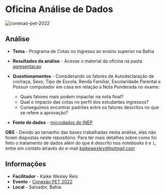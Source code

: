 # Oficina Análise de Dados

![conexao-pet-2022](https://user-images.githubusercontent.com/32513366/196458158-be13e5ef-e798-4c69-9f46-0c0f7203b2a2.png)

## Análise
- **Tema** - Programa de Cotas no ingresso ao ensino superior na Bahia
- **Resultados da análise** - Acesse o material da oficina na pasta [apresentacao](https://github.com/KaikeWesleyReis/analise-dados-enem-cotas/tree/main/apresentacao)
- **Questionamentos** - Considerando os fatores de Autodeclaração de cor/raça, Sexo, Tipo de Escola, Renda Familiar, Escolaridade Parental e Possuir computador em casa em relação a Nota Ponderada no exame:
  - Quais fatores mais podem impactar na nota final?
  - Qual o impacto das cotas no perfil dos estudantes ingressos?
  - Conseguimos encontrar padrões entre os fatores descritos no que se refere a aprovação?
  
- **Fonte de dados** - [microdados do INEP](https://www.gov.br/inep/pt-br/acesso-a-informacao/dados-abertos/microdados)

**OBS** - Devido ao tamanho das bases trabalhadas nesta análise, elas não foram dispostas neste repositório. Para ter mais detalhes sobre como foi feito o tratamento de dados além do que é descrito nos *notebooks* `0` e `1`, entre em contato através do e-mail *kaikewesley@hotmail.com*


## Informações
- **Facilitador** - Kaike Wesley Reis
- **Evento** - [Conexão PET 2022](https://www.eng.ufba.br/programacao-do-conexao-pet-2022)
- **Local** - Salvador, Bahia
